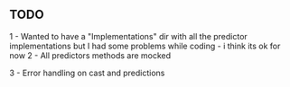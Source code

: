## TODO
1 - Wanted to have a "Implementations" dir with all the predictor implementations but I had some problems while coding
    - i think its ok for now
2 - All predictors methods are mocked

3 - Error handling on cast and predictions